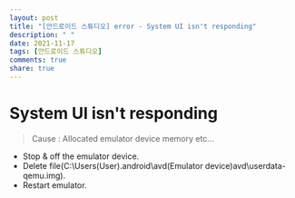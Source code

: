 ```yaml
---
layout: post
title: "[안드로이드 스튜디오] error - System UI isn't responding"
description: " "
date: 2021-11-17
tags: [안드로이드 스튜디오]
comments: true
share: true
---
```


<h1>System UI isn't responding</h1>

> Cause : Allocated emulator device memory etc...



+ Stop & off the emulator device.
+ Delete file(C:\Users(User).android\avd\(Emulator device)avd\userdata-qemu.img).
+ Restart emulator.

